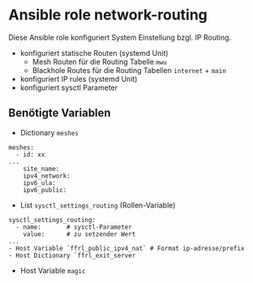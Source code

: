 # Ansible role network-routing

Diese Ansible role konfiguriert System Einstellung bzgl. IP Routing.

- konfiguriert statische Routen (systemd Unit)
  - Mesh Routen für die Routing Tabelle `mwu`
  - Blackhole Routes für die Routing Tabellen `internet` + `main`
- konfiguriert IP rules (systemd Unit)
- konfiguriert sysctl Parameter

## Benötigte Variablen

- Dictionary `meshes`

```
meshes:
  - id: xx
...
    site_name:
    ipv4_network:
    ipv6_ula:
    ipv6_public:
```

- List `sysctl_settings_routing` (Rollen-Variable)

```
sysctl_settings_routing:
  - name:       # sysctl-Parameter
    value:      # zu setzender Wert
...
- Host Variable `ffrl_public_ipv4_nat` # Format ip-adresse/prefix
- Host Dictionary `ffrl_exit_server
```

- Host Variable `magic`
